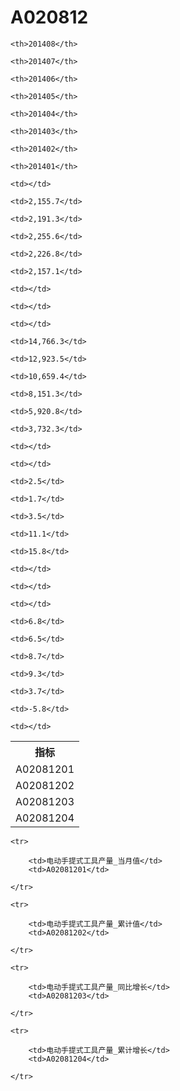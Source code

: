 A020812
======


<table>

<tr>
    <th>指标</th>
    
    <th>201408</th>
    
    <th>201407</th>
    
    <th>201406</th>
    
    <th>201405</th>
    
    <th>201404</th>
    
    <th>201403</th>
    
    <th>201402</th>
    
    <th>201401</th>
    
</tr>


<tr>
    <td>A02081201</td>
    
    <td></td>
    
    <td>2,155.7</td>
    
    <td>2,191.3</td>
    
    <td>2,255.6</td>
    
    <td>2,226.8</td>
    
    <td>2,157.1</td>
    
    <td></td>
    
    <td></td>
    

</tr>

<tr>
    <td>A02081202</td>
    
    <td></td>
    
    <td>14,766.3</td>
    
    <td>12,923.5</td>
    
    <td>10,659.4</td>
    
    <td>8,151.3</td>
    
    <td>5,920.8</td>
    
    <td>3,732.3</td>
    
    <td></td>
    

</tr>

<tr>
    <td>A02081203</td>
    
    <td></td>
    
    <td>2.5</td>
    
    <td>1.7</td>
    
    <td>3.5</td>
    
    <td>11.1</td>
    
    <td>15.8</td>
    
    <td></td>
    
    <td></td>
    

</tr>

<tr>
    <td>A02081204</td>
    
    <td></td>
    
    <td>6.8</td>
    
    <td>6.5</td>
    
    <td>8.7</td>
    
    <td>9.3</td>
    
    <td>3.7</td>
    
    <td>-5.8</td>
    
    <td></td>
    

</tr>


</table>

<table>
    
    <tr>

        <td>电动手提式工具产量_当月值</td>
        <td>A02081201</td>

    </tr>
    
    <tr>

        <td>电动手提式工具产量_累计值</td>
        <td>A02081202</td>

    </tr>
    
    <tr>

        <td>电动手提式工具产量_同比增长</td>
        <td>A02081203</td>

    </tr>
    
    <tr>

        <td>电动手提式工具产量_累计增长</td>
        <td>A02081204</td>

    </tr>
    
</table>